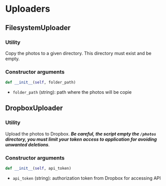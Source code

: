 # Uploaders

## FilesystemUploader

### Utility
Copy the photos to a given directory. This directory must exist and be empty.

### Constructor arguments
```python
def __init__(self, folder_path)
```
* `folder_path` (string): path where the photos will be copie

## DropboxUploader

### Utility
Upload the photos to Dropbox. ***Be careful, the script empty the `/photos` directory, you must limit your token access to application for avoiding unwanted deletions***.

### Constructor arguments
```python
def __init__(self, api_token)
```
* `api_token` (string): authorization token from Dropbox for accessing API